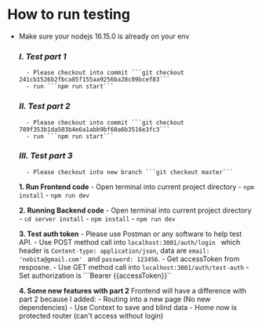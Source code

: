 # How to run testing 
- Make sure your nodejs 16.15.0 is already on your env
    ### _I. Test part 1_
        - Please checkout into commit ```git checkout 241cb1526b2fbca85f155aa9256ba28c09bcef83```
        - run ```npm run start```
        
    ### _II. Test part 2_
        - Please checkout into commit ```git checkout 789f353b1da503b4e6a1abb9bf60a6b3516e3fc3```
        - run ```npm run start```
        
    ### _III. Test part 3_
        - Please checkout into new branch ```git checkout master```
    
    **1. Run Frontend code**
        - Open terminal into current project directory
        - ``` npm install ```
        - ``` npm run dev ```
        
    **2. Running Backend code**
        - Open terminal into current project directory
        - ``` cd server install ```
        - ``` npm install ```
        - ``` npm run dev ```

    **3. Test auth token**
        - Please use Postman or any software to help test API.
        - Use POST method call into ``` localhost:3001/auth/login  ``` which header is ```Content-type: application/json```, data are ```email: 'nobita@gmail.com' ``` and ```password: 123456```.
        - Get accessToken from resposne.
        - Use GET method call into ```localhost:3001/auth/test-auth```
        - Set authorization is ```Bearer {{accessToken}}``

    **4. Some new features with part 2**
        Frontend will have a difference with part 2 because I added:
        - Routing into a new page (No new dependencies)
        - Use Context to save and blind data
        - Home now is protected router (can't access without login)
    

